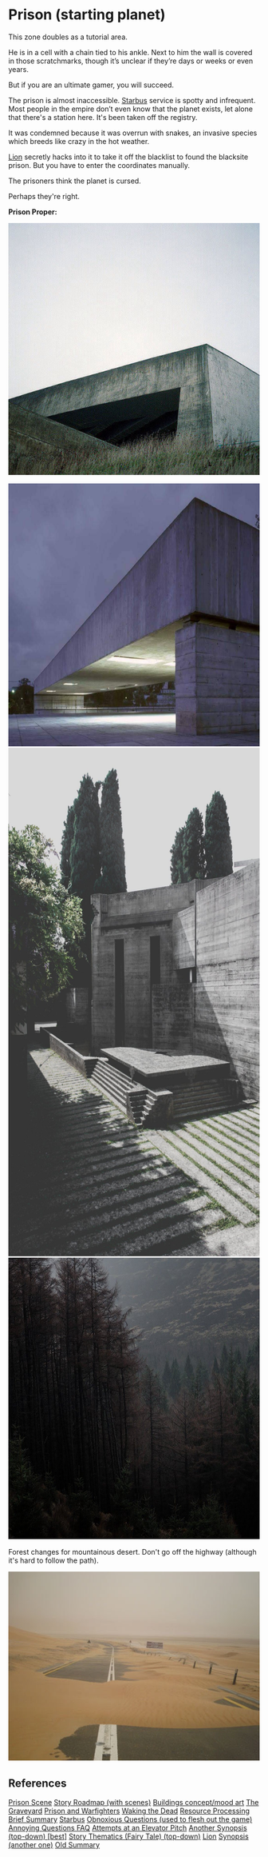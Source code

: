# **Prison** (starting planet)

This zone doubles as a tutorial area.

He is in a cell with a chain tied to his ankle. Next to him the wall is covered in those scratchmarks, though it’s unclear if they’re days or weeks or even years.

But if you are an ultimate gamer, you will succeed.

The prison is almost inaccessible. [Starbus](/p/e91ff4dce0f8469b803a6d314663f59c) service is spotty and infrequent. Most people in the empire don’t even know that the planet exists, let alone that there's a station here. It's been taken off the registry.

It was condemned because it was overrun with snakes, an invasive species which breeds like crazy in the hot weather.

[Lion](/p/2001b9b679ed4d8abbd8cfb46998773c) secretly hacks into it to take it off the blacklist to found the blacksite prison. But you have to enter the coordinates manually.

The prisoners think the planet is cursed.

Perhaps they're right.

**Prison Proper:**

![DUfpdyuWAAU91Az.jpg](../resources/b3e589e023a14d2ea3f660157b75df56.jpg)

<img src="../resources/08cdc3c99f31489b92e90b4ac6a1ed5b.jpg" alt="DIoAq6LWAAA_qHq.jpg" width="739" height="526" class="jop-noMdConv">

<img src="../resources/fda8413f7e8d46429851ea83ac868b81.jpg" alt="DIHbj3xWAAUgoe0.jpg" width="678" height="1017" class="jop-noMdConv">

<img src="../resources/ee5fc2e0d67549368882914faf3f39d0.jpg" alt="D6-Bky7XsAEdja3.jpg" width="704" height="563">

Forest changes for mountainous desert. Don't go off the highway (although it's hard to follow the path).

![IMG\_8412\_Original.jpg](../resources/89e2bcd12b9540b4be92c526fedfb824.jpg)

## References

[Prison Scene](/p/c54aeb37bdc040898fb86193d769aecf)
[Story Roadmap (with scenes)](/p/64c71b1bfb2a4717a53593ce05b258f8)
[Buildings concept/mood art](/p/fb6b5900675c4d0fb13bb8d4c148b25c)
[The Graveyard](/p/8c61516daa304a7da75a31432d1c6e04)
[Prison and Warfighters](/p/9803e9de69264680811c8ed647a2d276)
[Waking the Dead](/p/6cc7332365c0412cbb4340975f6049b7)
[Resource Processing](/p/04e9737208bb49b3834df5c8cf687ab3)
[Brief Summary](/p/fee65c6bead3412cab91a0ef60fa45d4)
[Starbus](/p/e91ff4dce0f8469b803a6d314663f59c)
[Obnoxious Questions (used to flesh out the game) Annoying Questions FAQ](/p/0b6fa809714a4d62bc688da4979df27b)
[Attempts at an Elevator Pitch](/p/7712c363399c404b93897ad56e4418bc)
[Another Synopsis (top-down) \[best\]](/p/735c96da2df5451eb19b2b2a6b342e74)
[Story Thematics (Fairy Tale) (top-down)](/p/7e46cce45f5344249c6c2881b168e2ab)
[Lion](/p/2001b9b679ed4d8abbd8cfb46998773c)
[Synopsis (another one)](/p/21d29c8fa11c46c3aeb6b26c29a1505e)
[Old Summary](/p/355f63b2b1c84813a1b2eb2bbb2cf2bc)
